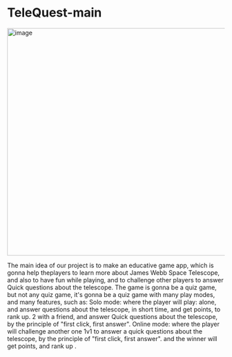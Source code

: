 # TeleQuest-main
<img width="527" alt="image" src="https://user-images.githubusercontent.com/102553705/199629523-bbcb7671-69fd-4f01-96b5-aac15099ca2b.png">

 The main idea of our project is to make an educative game app, which is gonna help theplayers to learn more about James Webb Space Telescope, and also to have fun while playing, and to challenge other players to answer Quick questions about the telescope. The game is gonna be a quiz game, but not any quiz game, it's gonna be a quiz game with many play modes, and many features, such as:  Solo mode: where the player will play: alone, and answer questions about the telescope, in short time, and get points, to rank up. 2 with a friend, and answer Quick questions about the telescope, by the principle of "first click, first answer". Online mode: where the player will challenge another one 1v1 to answer a quick questions about the telescope, by the principle of "first click, first answer". and the winner will get points, and rank up .

